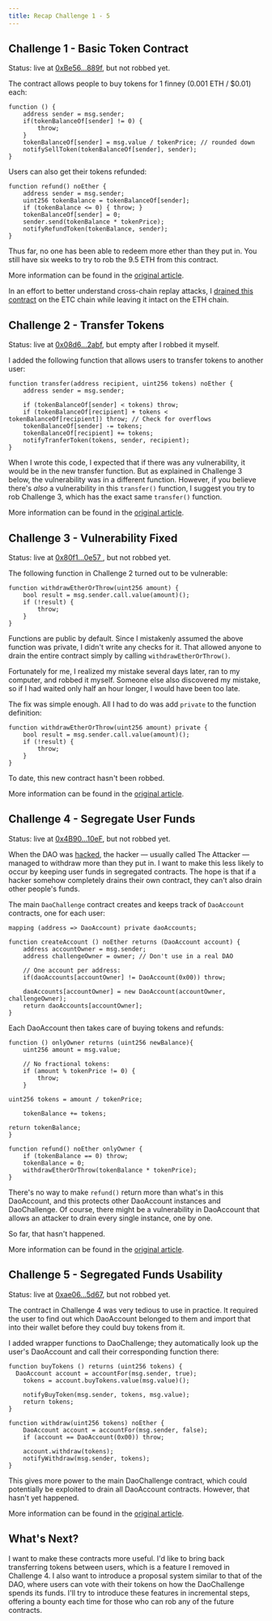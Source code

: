 ```yaml
---
title: Recap Challenge 1 - 5
---
```


## Challenge 1 - Basic Token Contract

Status: live at [0xBe56...889f](https://etherscan.io/address/0xBe56093286038885733a66e554DD43a22a45889f), but not robbed yet.

The contract allows people to buy tokens for 1 finney (0.001 ETH / $0.01) each:

    function () {
		address sender = msg.sender;
		if(tokenBalanceOf[sender] != 0) {
			throw;
		}
		tokenBalanceOf[sender] = msg.value / tokenPrice; // rounded down
		notifySellToken(tokenBalanceOf[sender], sender);
	}

Users can also get their tokens refunded:

	function refund() noEther {
		address sender = msg.sender;
		uint256 tokenBalance = tokenBalanceOf[sender];
		if (tokenBalance <= 0) { throw; }
		tokenBalanceOf[sender] = 0;
		sender.send(tokenBalance * tokenPrice);
		notifyRefundToken(tokenBalance, sender);
	}

Thus far, no one has been able to redeem more ether than they put in. You still have six weeks to try to rob the 9.5 ETH from this contract.

More information can be found in the [original article](https://medium.com/@dao.challenge/challenge-1-296cb5dab68f#.jjd06x4le).

In an effort to better understand cross-chain replay attacks, I [drained this contract](https://medium.com/@dao.challenge/replay-attack-challenge-998e0123df21) on the ETC chain while leaving it intact on the ETH chain.

## Challenge 2 - Transfer Tokens

Status: live at [0x08d6...2abf](http://etherscan.io/address/08d698358b31ca6926e329879db9525504802abf), but empty after I robbed it myself.

I added the following function that allows users to transfer tokens to another user:

	function transfer(address recipient, uint256 tokens) noEther {
		address sender = msg.sender;

		if (tokenBalanceOf[sender] < tokens) throw;
		if (tokenBalanceOf[recipient] + tokens < tokenBalanceOf[recipient]) throw; // Check for overflows
		tokenBalanceOf[sender] -= tokens;
		tokenBalanceOf[recipient] += tokens;
		notifyTranferToken(tokens, sender, recipient);
	}

When I wrote this code, I expected that if there was any vulnerability, it would be in the new transfer function. But as explained in Challenge 3 below, the vulnerability was in a different function. However, if you believe there's *also* a vulnerability in this `transfer()` function, I suggest you try to rob Challenge 3, which has the exact same `transfer()` function.

More information can be found in the [original article](https://medium.com/@dao.challenge/challenge-2-a749c4158023#.dcxurblc1).

## Challenge 3 - Vulnerability Fixed

Status: live at [0x80f1...0e57 ](http://etherscan.io/address/0x80f1f62b8b365c5326100d462d8570771b8d0e57), but not robbed yet.

The following function in Challenge 2 turned out to be vulnerable:

	function withdrawEtherOrThrow(uint256 amount) {
		bool result = msg.sender.call.value(amount)();
		if (!result) {
			throw;
		}
	}

Functions are public by default. Since I mistakenly assumed the above function was private, I didn't write any checks for it. That allowed anyone to drain the entire contract simply by calling `withdrawEtherOrThrow()`.

Fortunately for me, I realized my mistake several days later, ran to my computer, and robbed it myself. Someone else also discovered my mistake, so if I had waited only half an hour longer, I would have been too late.

The fix was simple enough. All I had to do was add `private` to the function definition:

    function withdrawEtherOrThrow(uint256 amount) private {
		bool result = msg.sender.call.value(amount)();
		if (!result) {
			throw;
		}
	}

To date, this new contract hasn't been robbed.

More information can be found in the [original article](https://medium.com/@dao.challenge/challenge-3-how-i-almost-lost-100-1a11a9824ccb#.xayw0s8n0).

## Challenge 4 - Segregate User Funds

Status: live at [0x4B90...10eF](https://etherscan.io/address/0x4B902704026D14117b5E9EFA7FdaFDfF4bA610eF), but not robbed yet.

When the DAO was [hacked](http://uk.businessinsider.com/dao-hacked-ethereum-crashing-in-value-tens-of-millions-allegedly-stolen-2016-6), the hacker — usually called The Attacker — managed to withdraw more than they put in. I want to make this less likely to occur by keeping user funds in segregated contracts. The hope is that if a hacker somehow completely drains their own contract, they can't also drain other people's funds.

The main `DaoChallenge` contract creates and keeps track of `DaoAccount` contracts, one for each user:

	mapping (address => DaoAccount) private daoAccounts;

	function createAccount () noEther returns (DaoAccount account) {
		address accountOwner = msg.sender;
		address challengeOwner = owner; // Don't use in a real DAO

		// One account per address:
		if(daoAccounts[accountOwner] != DaoAccount(0x00)) throw;

		daoAccounts[accountOwner] = new DaoAccount(accountOwner, challengeOwner);
		return daoAccounts[accountOwner];
	}   

Each DaoAccount then takes care of buying tokens and refunds:

	function () onlyOwner returns (uint256 newBalance){
		uint256 amount = msg.value;

		// No fractional tokens:
		if (amount % tokenPrice != 0) {
			throw;
		}

    uint256 tokens = amount / tokenPrice;

		tokenBalance += tokens;

    return tokenBalance;
	}

	function refund() noEther onlyOwner {
		if (tokenBalance == 0) throw;
		tokenBalance = 0;
		withdrawEtherOrThrow(tokenBalance * tokenPrice);
	}

There's no way to make `refund()` return more than what's in this DaoAccount, and this protects other DaoAccount instances and DaoChallenge. Of course, there might be a vulnerability in DaoAccount that allows an attacker to drain every single instance, one by one.

So far, that hasn't happened.

More information can be found in the [original article](https://medium.com/@dao.challenge/challenge-4-segregate-user-funds-986001587fae#.a72ul7r1n).

## Challenge 5 - Segregated Funds Usability

Status: live at [0xae06...5d67](https://etherscan.io/address/0xae0680c49df146e18b2bc19635e5e402494b5d67), but not robbed yet.

The contract in Challenge 4 was very tedious to use in practice. It required the user to find out which DaoAccount belonged to them and import that into their wallet before they could buy tokens from it.

I added wrapper functions to DaoChallenge; they automatically look up the user's DaoAccount and call their corresponding function there:

    function buyTokens () returns (uint256 tokens) {
	  DaoAccount account = accountFor(msg.sender, true);
		tokens = account.buyTokens.value(msg.value)();

		notifyBuyToken(msg.sender, tokens, msg.value);
		return tokens;
 	}

	function withdraw(uint256 tokens) noEther {
		DaoAccount account = accountFor(msg.sender, false);
		if (account == DaoAccount(0x00)) throw;

		account.withdraw(tokens);
		notifyWithdraw(msg.sender, tokens);
	}

This gives more power to the main DaoChallenge contract, which could potentially be exploited to drain all DaoAccount contracts. However, that hasn't yet happened.

More information can be found in the [original article](https://medium.com/@dao.challenge/challenge-5-segregated-funds-usability-6e749badb24d#.gmas7271f).

## What's Next?

I want to make these contracts more useful. I'd like to bring back transferring tokens between users, which is a feature I removed in Challenge 4. I also want to introduce a proposal system similar to that of the DAO, where users can vote with their tokens on how the DaoChallenge spends its funds. I'll try to introduce these features in incremental steps, offering a bounty each time for those who can rob any of the future contracts.
